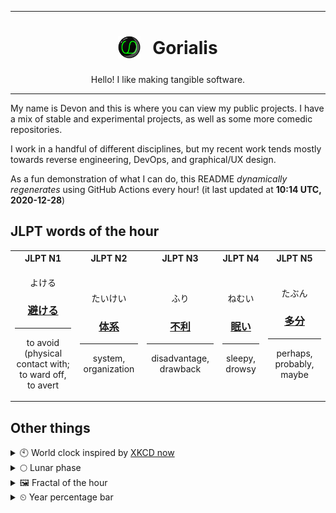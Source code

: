 ***

<h1 align="center">
<sub>
    <img src="readme/resources/avatar.png" height="36">
</sub>
&nbsp;
Gorialis
</h1>
<p align="center">
Hello! I like making tangible software.
</p>

***

My name is Devon and this is where you can view my public projects. I have a mix of stable and experimental projects, as well as some more comedic repositories.

I work in a handful of different disciplines, but my recent work tends mostly towards reverse engineering, DevOps, and graphical/UX design.

As a fun demonstration of what I can do, this README *dynamically regenerates* using GitHub Actions every hour! (it last updated at **10:14 UTC, 2020-12-28**)

<h2>JLPT words of the hour</h2>
<table>
    <tr>
        <th>JLPT N1</th>
        <th>JLPT N2</th>
        <th>JLPT N3</th>
        <th>JLPT N4</th>
        <th>JLPT N5</th>
    </tr>
    <tr>
        <td>
            <p align="center">よける</p>
            <h3 align="center"><b><a href="https://jisho.org/search/%E9%81%BF%E3%81%91%E3%82%8B">避ける</a></b></h3>
            <hr>
            <p align="center">to avoid (physical contact with;<br> to ward off,<wbr> to avert</p>
        </td>
        <td>
            <p align="center">たいけい</p>
            <h3 align="center"><b><a href="https://jisho.org/search/%E4%BD%93%E7%B3%BB">体系</a></b></h3>
            <hr>
            <p align="center">system,<wbr> organization</p>
        </td>
        <td>
            <p align="center">ふり</p>
            <h3 align="center"><b><a href="https://jisho.org/search/%E4%B8%8D%E5%88%A9">不利</a></b></h3>
            <hr>
            <p align="center">disadvantage,<wbr> drawback</p>
        </td>
        <td>
            <p align="center">ねむい</p>
            <h3 align="center"><b><a href="https://jisho.org/search/%E7%9C%A0%E3%81%84">眠い</a></b></h3>
            <hr>
            <p align="center">sleepy,<wbr> drowsy</p>
        </td>
        <td>
            <p align="center">たぶん</p>
            <h3 align="center"><b><a href="https://jisho.org/search/%E5%A4%9A%E5%88%86">多分</a></b></h3>
            <hr>
            <p align="center">perhaps,<wbr> probably,<wbr> maybe</p>
        </td>
    </tr>
</table>

<h2>Other things</h2>
<details>
<summary>🕙  World clock inspired by <a href="https://xkcd.com/now">XKCD now</a></summary>

> <img src="generated/now.png" width="512">

</details>
<details>
<summary>🌕 Lunar phase</summary>

The moon is approximately 48.60% through its phase (Full Moon).

</details>
<details>
<summary>&#x1f5bc; Fractal of the hour</summary>

> <img src="generated/fractal.png" width="512">

</details>
<details>
<summary>&#x23f2; Year percentage bar</summary>
<pre><code>2020 [███████████████████▁] 99.02%</code></pre>
</details>
